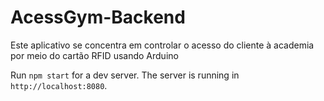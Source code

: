 # AcessGym-Backend

Este aplicativo se concentra em controlar o acesso do cliente à academia por meio do cartão RFID usando Arduino

Run `npm start` for a dev server. The server is running in  `http://localhost:8080`.

